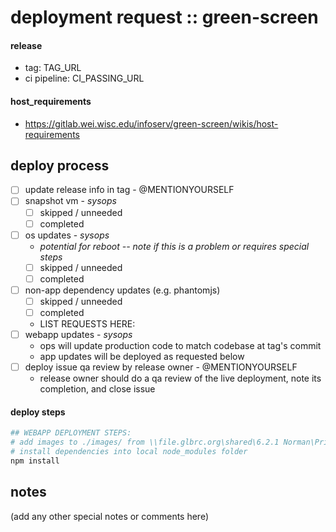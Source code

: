 # deployment request :: green-screen

#### release
 - tag: TAG_URL
 - ci pipeline: CI_PASSING_URL

#### host_requirements
 - https://gitlab.wei.wisc.edu/infoserv/green-screen/wikis/host-requirements

## deploy process

- [ ] update release info in tag - @MENTIONYOURSELF
- [ ] snapshot vm - _sysops_
   - [ ] skipped / unneeded
   - [ ] completed
- [ ] os updates - _sysops_
   - _potential for reboot -- note if this is a problem or requires special steps_
   - [ ] skipped / unneeded
   - [ ] completed
- [ ] non-app dependency updates (e.g. phantomjs)
   - [ ] skipped / unneeded
   - [ ] completed
   - LIST REQUESTS HERE:
- [ ] webapp updates - _sysops_
   - ops will update production code to match codebase at tag's commit
   - app updates will be deployed as requested below
- [ ] deploy issue qa review by release owner - @MENTIONYOURSELF
   - release owner should do a qa review of the live deployment, note its completion, and close issue

#### deploy steps

```bash
## WEBAPP DEPLOYMENT STEPS:
# add images to ./images/ from \\file.glbrc.org\shared\6.2.1 Norman\Private\green-screen-images using directions in wiki
# install dependencies into local node_modules folder
npm install
```

## notes

(add any other special notes or comments here)
